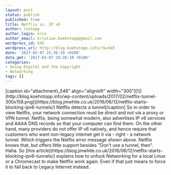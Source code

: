 ```yaml
---
layout: post
status: publish
published: true
title: Netflix vs. IP v6
author: isotopp
author_login: kris
author_email: kristian.koehntopp@gmail.com
wordpress_id: 545
wordpress_url: http://blog.koehntopp.info/?p=545
date: '2017-02-07 21:36:10 +0100'
date_gmt: '2017-02-07 20:36:10 +0100'
categories:
- Going Digital and the Copyright
- Networking
tags: []
---
```

<p>[caption id="attachment\_546" align="alignleft" width="300"][![](http://blog.koehntopp.info/wp-content/uploads/2017/02/netflix-tunnel-300x158.png)](https://blog.jmwhite.co.uk/2016/06/12/netflix-starts-blocking-ipv6-tunnels/) Netflix detects a tunnel[/caption] So in order to view Netflix, your network connection must be direct and not via a proxy or VPN tunnel. Netflix, being somewhat modern, also advertises IP v6 services and AAAA DNS records so that your computer can find them. On the other hand, many providers do not offer IP v6 natively, and hence require that customers who want non-legacy internet get it via - right - a network tunnel. Which triggers the Netflix error message shown above. Netflix knows that, but offers little support besides "Don't use a tunnel, then". Haha. So [this article](https://blog.jmwhite.co.uk/2016/06/12/netflix-starts-blocking-ipv6-tunnels/) explains how to unfuck Networking for a local Linux or a Chromecast to make Netflix work again. Even if that just means to force it to fall back to l;egacy Internet instead.</p>

